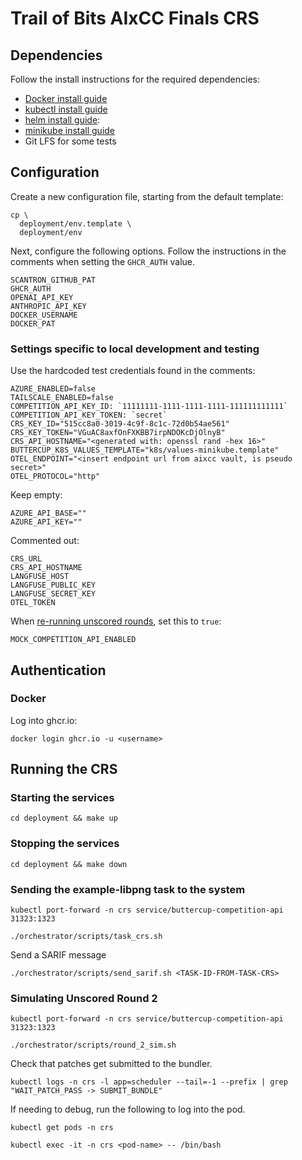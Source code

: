 # Trail of Bits AIxCC Finals CRS

## Dependencies

Follow the install instructions for the required dependencies:

 * [Docker install guide](https://docs.docker.com/engine/install/ubuntu/)
 * [kubectl install guide](https://kubernetes.io/docs/tasks/tools/install-kubectl-linux/)
 * [helm install guide](https://helm.sh/docs/intro/install/):
 * [minikube install guide](https://minikube.sigs.k8s.io/docs/start/?arch=%2Flinux%2Fx86-64%2Fstable%2Fdebian+package)
 * Git LFS for some tests

## Configuration

Create a new configuration file, starting from the default template:

```shell
cp \
  deployment/env.template \
  deployment/env
```

Next, configure the following options. Follow the instructions in the comments when setting the `GHCR_AUTH` value.

```shell
SCANTRON_GITHUB_PAT
GHCR_AUTH
OPENAI_API_KEY
ANTHROPIC_API_KEY
DOCKER_USERNAME
DOCKER_PAT
```

### Settings specific to local development and testing

Use the hardcoded test credentials found in the comments:

```shell
AZURE_ENABLED=false
TAILSCALE_ENABLED=false
COMPETITION_API_KEY_ID: `11111111-1111-1111-1111-111111111111`
COMPETITION_API_KEY_TOKEN: `secret`
CRS_KEY_ID="515cc8a0-3019-4c9f-8c1c-72d0b54ae561"
CRS_KEY_TOKEN="VGuAC8axfOnFXKBB7irpNDOKcDjOlnyB"
CRS_API_HOSTNAME="<generated with: openssl rand -hex 16>"
BUTTERCUP_K8S_VALUES_TEMPLATE="k8s/values-minikube.template"
OTEL_ENDPOINT="<insert endpoint url from aixcc vault, is pseudo secret>"
OTEL_PROTOCOL="http"
```

Keep empty:

```shell
AZURE_API_BASE=""
AZURE_API_KEY=""
```

Commented out:

```shell
CRS_URL
CRS_API_HOSTNAME
LANGFUSE_HOST
LANGFUSE_PUBLIC_KEY
LANGFUSE_SECRET_KEY
OTEL_TOKEN
```

When [re-running unscored rounds](orchestrator/src/buttercup/orchestrator/mock_competition_api/README.md), set this to `true`:

```shell
MOCK_COMPETITION_API_ENABLED
```

## Authentication

### Docker

Log into ghcr.io:

```shell
docker login ghcr.io -u <username>
```

## Running the CRS

### Starting the services

```shell
cd deployment && make up
```

### Stopping the services

```shell
cd deployment && make down
```

### Sending the example-libpng task to the system

```shell
kubectl port-forward -n crs service/buttercup-competition-api 31323:1323
```

```shell
./orchestrator/scripts/task_crs.sh
```

Send a SARIF message

```shell
./orchestrator/scripts/send_sarif.sh <TASK-ID-FROM-TASK-CRS>
```

### Simulating Unscored Round 2

```shell
kubectl port-forward -n crs service/buttercup-competition-api 31323:1323
```

```shell
./orchestrator/scripts/round_2_sim.sh
```

Check that patches get submitted to the bundler.

```shell
kubectl logs -n crs -l app=scheduler --tail=-1 --prefix | grep "WAIT_PATCH_PASS -> SUBMIT_BUNDLE"
```

If needing to debug, run the following to log into the pod.

```shell
kubectl get pods -n crs

kubectl exec -it -n crs <pod-name> -- /bin/bash
```
